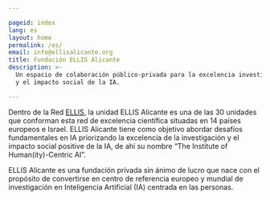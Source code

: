 ```yaml
---

pageid: index
lang: es
layout: home
permalink: /es/
email: info@ellisalicante.org
title: Fundación ELLIS Alicante
description: >- 
  Un espacio de colaboración público-privada para la excelencia investigadora 
  y el impacto social de la IA.

---
```


Dentro de la Red [ELLIS](https://ellis.eu), la unidad ELLIS Alicante es una de las 30 unidades que conforman esta red de excelencia científica situadas en 14 países europeos e Israel. ELLIS Alicante tiene como objetivo abordar desafíos fundamentales en IA priorizando la excelencia de la investigación y el impacto social positive de la IA, de ahí su nombre “The Institute of Human(ity)-Centric AI”.

ELLIS Alicante es una fundación privada sin ánimo de lucro que nace con el propósito de convertirse en centro de referencia europeo y mundial
de investigación en Inteligencia Artificial (IA) centrada en las personas.

